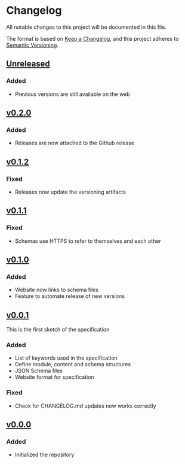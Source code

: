 <!-- markdownlint-configure-file
{
  "no-duplicate-heading": false
}
-->
# Changelog

All notable changes to this project will be documented in this file.

The format is based on [Keep a Changelog](https://keepachangelog.com/en/1.0.0/),
and this project adheres to [Semantic Versioning](https://semver.org/spec/v2.0.0.html).

## [Unreleased](https://github.com/powerd6/spec/compare/v0.2.0...HEAD)

### Added

- Previous versions are still available on the web

## [v0.2.0](https://github.com/powerd6/spec/releases/tag/v0.2.0)

### Added

- Releases are now attached to the Github release

## [v0.1.2](https://github.com/powerd6/spec/releases/tag/v0.1.2)

### Fixed

- Releases now update the versioning artifacts

## [v0.1.1](https://github.com/powerd6/spec/releases/tag/v0.1.1)

### Fixed

- Schemas use HTTPS to refer to themselves and each other

## [v0.1.0](https://github.com/powerd6/spec/releases/tag/v0.1.0)

### Added

- Website now links to schema files
- Feature to automate release of new versions

## [v0.0.1](https://github.com/powerd6/spec/releases/tag/v0.0.1)

This is the first sketch of the specification

### Added

- List of keywords used in the specification
- Define module, content and schema structures
- JSON Schema files
- Website format for specification

### Fixed

- Check for CHANGELOG.md updates now works correctly

## [v0.0.0](https://github.com/powerd6/spec/releases/tag/v0.0.0)

### Added

- Initialized the repository
